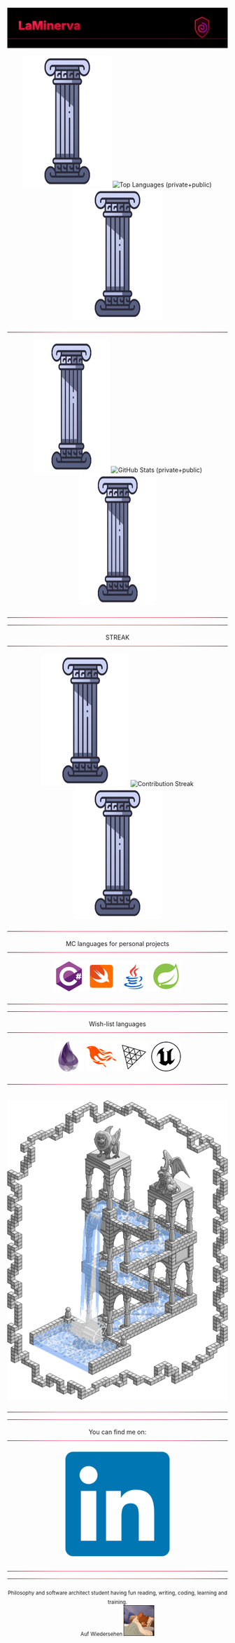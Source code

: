 <p align="center">
  <img src="./assets/download-1.svg" />
</p>




<div align="center" style="margin:0 0 6px;">
<img src="./assets/smallcolumn.png" width="200" height="300" />
  <!-- Languages (donut) -->
  <img
    src="https://minerva-stats.vercel.app/api/top-langs?username=LaMinerva&count_private=true&layout=donut&langs_count=8&hide=html,css&theme=radical&cache_seconds=14400"
    alt="Top Languages (private+public)"
    height="192" />
<img src="./assets/smallcolumn.png" width="200" height="300" />
  
<p align="center">
  <img src="./assets/download.svg" />
</p>

<img src="./assets/smallcolumn.png" width="175" height="300" />
  <img
    src="https://minerva-stats.vercel.app/api?username=LaMinerva&count_private=true&include_all_commits=true&show_icons=true&hide_border=true&theme=radical&cache_seconds=14400"
    alt="GitHub Stats (private+public)"
    height="192" />
<img src="./assets/smallcolumn.png" width="175" height="300" />
</div>

<p align="center">
  <img src="./assets/download.svg" />
  <img src="./assets/download.svg" />
</p>
<p align="center">
  STREAK
  <img src="./assets/download.svg" />
</p>

<p align="center" style="margin:6px 0 0;">
  <img src="./assets/smallcolumn.png" width="200" height="300" />
  <img
    src="https://streak-stats.demolab.com?user=LaMinerva&theme=radical&hide_border=true"
    alt="Contribution Streak"
    height="150" />
  <img src="./assets/smallcolumn.png" width="200" height="300" />
</p>

<p align="center">
  <img src="./assets/download.svg" />
</p>
<p align="center">
  MC languages for personal projects
  <img src="./assets/download.svg" />
</p>


<p align="center" style="margin:0;">
  <img src="./assets/csharp.svg" width="70"/>
  <img src="./assets/swift.svg" width="70"/>
  <img src="./assets/java.svg" width="70"/>
  <img src="./assets/springboot.svg" width="70"/>
</p>

<p align="center">
  <img src="./assets/download.svg" />
  <img src="./assets/download.svg" />
</p>
<p align="center">
  Wish-list languages
  <img src="./assets/download.svg" />
</p>


<p align="center" style="margin:0;">
  <img src="./assets/elixir.svg" width="70"/>
  <img src="./assets/phoenix.svg" width="70"/>
  <img src="./assets/threejs.svg" width="70"/>
  <img src="./assets/unreal.svg" width="70"/>
</p>

<p align="center">
  <img src="./assets/download.svg" />
</p>

<p align="center" style="margin:10px 0 0;">
  <img src="./assets/divider.svg" alt="" style="max-width:100%; height:auto;">
</p>

<div align="center">
  <img src="./assets/eschelrpg.gif" />
</div>

<p align="center">
  <img src="./assets/download.svg" />
  <img src="./assets/download.svg" />
</p>

<p align="center">
  You can find me on:
  <img src="./assets/download.svg" />
</p>

<p align="center">
  <a href="https://www.linkedin.com/in/o-joachim" target="_blank">
    <img src="./assets/linkedin.svg" width="250" alt="LinkedIn" />
  </a>
</p>

<p align="center">
  <img src="./assets/download.svg" />
  <img src="./assets/download.svg" />
</p>
<!-- Compact About / Contact -->
<div align="center" >
  <sub>
    Philosophy and software architect student having fun reading, writing, coding, learning and training. <br>Auf Wiedersehen
    <img src="./assets/sleepy.gif" width="70" />
  </sub>
</div>



